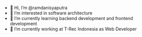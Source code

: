 - 👋 Hi, I’m @ramdanisyaputra
- 👀 I’m interested in software architecture
- 🌱 I’m currently learning backend development and frontend development
- 🏢 I’m currently working at T-Rec Indonesia as Web Developer
